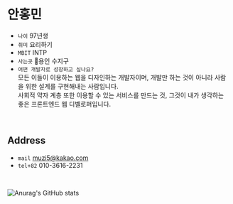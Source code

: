 # 안홍민

- `나이` 97년생
- `취미` 요리하기
- `MBIT` INTP
- `사는곳` 용인 수지구
- `어떤 개발자로 성장하고 싶나요?`
  <br />모든 이들이 이용하는 웹을 디자인하는 개발자이며, 개발만 하는 것이 아니라 사람을 위한 설계를 구현해내는 사람입니다.<br/>
  사회적 약자 계층 또한 이용할 수 있는 서비스를 만드는 것, 그것이 내가 생각하는 좋은 프론트엔드 웹 디벨로퍼입니다.
<br/>

## Address
- `mail` muzi5@kakao.com
- `tel+82` 010-3616-2231

<br/>

![Anurag's GitHub stats](https://github-readme-stats.vercel.app/api?username=muzi55&show_icons=true&theme=vue)

